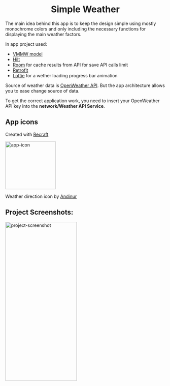 <h1 align="center" id="title">Simple Weather</h1>

<p id="description">The main idea behind this app is to keep the design simple using mostly monochrome colors and only including the necessary functions for displaying the main weather factors.</p>
<p></p>
<p>In app project used:</p> 
<ul>
  <li><a href="https://developer.android.com/topic/architecture#recommended-app-arch">VMMW model</a></li>
  <li><a href="https://developer.android.com/training/dependency-injection/hilt-android">Hilt</a></li>
  <li><a href="https://developer.android.com/training/data-storage/room">Room</a> for cache results from API for save API calls limit</li>
  <li><a href="https://github.com/square/retrofit">Retrofit</a></li>
  <li><a href="https://github.com/airbnb/lottie-android">Lottie</a> for a wether loading progress bar animation</li>
</ul>
<p></p>
<p>Source of weather data is <a href="https://openweathermap.org/api">OpenWeather API</a>. But the app architecture allows you to ease change source of data.</p>
<p>To get the correct application work, you need to insert your OpenWeather API key into the <b>network/Weather API Service</b>.</p>
<h2>App icons</h2>
<p>Created with <a href="https://www.recraft.ai">Recraft</a></p>
<img src="https://i.imgur.com/pV8Ou3N.png" alt="app-icon" width="159" height="150"/>
<p>Weather direction icon by <a href="https://www.flaticon.com/authors/andinur">Andinur</a></p>
<h2>Project Screenshots:</h2>
<img src="https://i.imgur.com/HIZ0thj.png" alt="project-screenshot" width="225" height="500"/>
